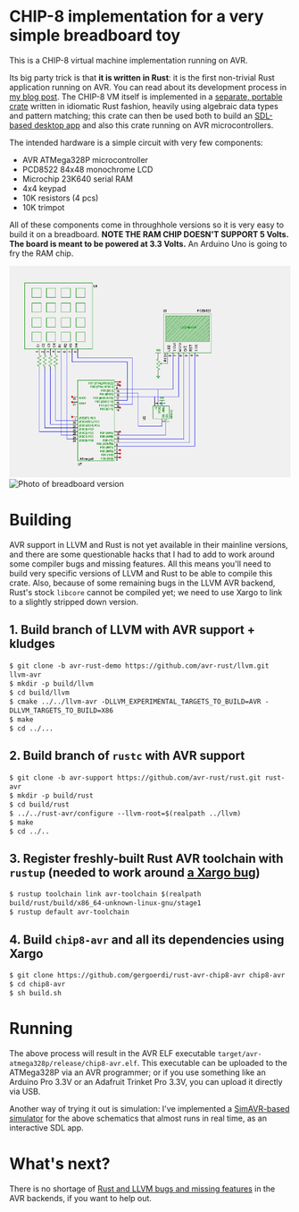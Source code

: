 # CHIP-8 implementation for a very simple breadboard toy

This is a CHIP-8 virtual machine implementation running on AVR. 

Its big party trick is that **it is written in Rust**: it is the first
non-trivial Rust application running on AVR. You can read about its
development process in [my blog post][blog]. The CHIP-8 VM itself is
implemented in a [separate, portable crate][chip8-engine] written in
idiomatic Rust fashion, heavily using algebraic data types and pattern
matching; this crate can then be used both to build
an [SDL-based desktop app][chip8-sdl] and also this crate running on
AVR microcontrollers.

The intended hardware is a simple circuit with very few components:

* AVR ATMega328P microcontroller
* PCD8522 84x48 monochrome LCD
* Microchip 23K640 serial RAM
* 4x4 keypad
* 10K resistors (4 pcs)
* 10K trimpot

All of these components come in throughhole versions so it is very
easy to build it on a breadboard. **NOTE THE RAM CHIP DOESN'T SUPPORT
5 Volts. The board is meant to be powered at 3.3 Volts.** An Arduino
Uno is going to fry the RAM chip.

![Schematics](board-schematics.png)
![Photo of breadboard version](https://gergo.erdi.hu/blog/2017-05-12-rust_on_avr__beyond_blinking/chip328.jpg)

# Building

AVR support in LLVM and Rust is not yet available in their mainline
versions, and there are some questionable hacks that I had to add to
work around some compiler bugs and missing features. All this means
you'll need to build very specific versions of LLVM and Rust to be
able to compile this crate. Also, because of some remaining bugs in
the LLVM AVR backend, Rust's stock `libcore` cannot be compiled yet;
we need to use Xargo to link to a slightly stripped down version.

## 1. Build branch of LLVM with AVR support + kludges

```
$ git clone -b avr-rust-demo https://github.com/avr-rust/llvm.git llvm-avr
$ mkdir -p build/llvm
$ cd build/llvm
$ cmake ../../llvm-avr -DLLVM_EXPERIMENTAL_TARGETS_TO_BUILD=AVR -DLLVM_TARGETS_TO_BUILD=X86
$ make
$ cd ../...
```

## 2. Build branch of `rustc` with AVR support

```
$ git clone -b avr-support https://github.com/avr-rust/rust.git rust-avr
$ mkdir -p build/rust
$ cd build/rust
$ ../../rust-avr/configure --llvm-root=$(realpath ../llvm)
$ make
$ cd ../..
```

## 3. Register freshly-built Rust AVR toolchain with `rustup` (needed to work around [a Xargo bug][xargo-rustup])

```
$ rustup toolchain link avr-toolchain $(realpath build/rust/build/x86_64-unknown-linux-gnu/stage1
$ rustup default avr-toolchain
```

## 4. Build `chip8-avr` and all its dependencies using Xargo

```
$ git clone https://github.com/gergoerdi/rust-avr-chip8-avr chip8-avr
$ cd chip8-avr
$ sh build.sh
```

# Running

The above process will result in the AVR ELF executable
`target/avr-atmega328p/release/chip8-avr.elf`. This executable can be
uploaded to the ATMega328P via an AVR programmer; or if you use
something like an Arduino Pro 3.3V or an Adafruit Trinket Pro 3.3V,
you can upload it directly via USB.

Another way of trying it out is simulation: I've implemented
a [SimAVR-based simulator][simavr] for the above schematics that
almost runs in real time, as an interactive SDL app.

# What's next?

There is no shortage of [Rust and LLVM bugs and missing features][bugs]
in the AVR backends, if you want to help out.


[blog]: https://gergo.erdi.hu/blog/2017-05-12-rust_on_avr__beyond_blinking/
[chip8-engine]: https://github.com/gergoerdi/rust-avr-chip8-engine
[chip8-sdl]: https://github.com/gergoerdi/rust-avr-chip8-engine
[xargo-rustup]: https://github.com/japaric/xargo/issues/138
[simavr]: https://github.com/gergoerdi/rust-avr-chip8-simulator
[bugs]: https://github.com/avr-rust/rust/issues
